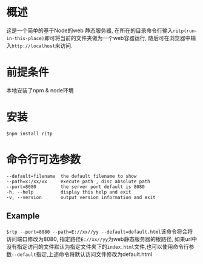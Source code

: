 # 概述
  这是一个简单的基于Node的web 静态服务器, 在所在的目录命令行输入`ritp(run-in-this-place)`即可将当前的文件夹做为一个web容器运行,
随后可在浏览器中输入`http://localhost`来访问.

# 前提条件

本地安装了npm & node环境

# 安装

```
$npm install ritp
```

# 命令行可选参数
```
--default=filename  the default filename to show
--path=x:/xx/xx     execute path , disc absolute path
--port=8080         the server port default is 8080
-h, --help          display this help and exit
-v, --version       output version information and exit
```
## Example
`$rtp --port=8080 --path=E://xx//yy --default=default.html`该命令将会将访问端口修改为8080, 指定路径`E://xx//yy`为web静态服务器的根路径, 如果url中没有指定访问的文件默认为指定文件夹下的`index.html`文件,也可以使用命令行参数`--default`指定,上述命令将默认访问文件修改为default.html
